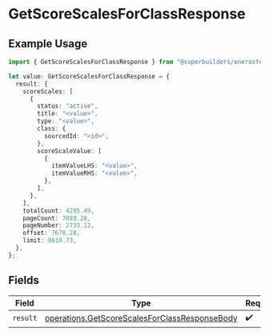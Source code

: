 # GetScoreScalesForClassResponse

## Example Usage

```typescript
import { GetScoreScalesForClassResponse } from "@superbuilders/oneroster/models/operations";

let value: GetScoreScalesForClassResponse = {
  result: {
    scoreScales: [
      {
        status: "active",
        title: "<value>",
        type: "<value>",
        class: {
          sourcedId: "<id>",
        },
        scoreScaleValue: [
          {
            itemValueLHS: "<value>",
            itemValueRHS: "<value>",
          },
        ],
      },
    ],
    totalCount: 4295.49,
    pageCount: 7089.28,
    pageNumber: 2733.12,
    offset: 7678.28,
    limit: 9619.73,
  },
};
```

## Fields

| Field                                                                                                          | Type                                                                                                           | Required                                                                                                       | Description                                                                                                    |
| -------------------------------------------------------------------------------------------------------------- | -------------------------------------------------------------------------------------------------------------- | -------------------------------------------------------------------------------------------------------------- | -------------------------------------------------------------------------------------------------------------- |
| `result`                                                                                                       | [operations.GetScoreScalesForClassResponseBody](../../models/operations/getscorescalesforclassresponsebody.md) | :heavy_check_mark:                                                                                             | N/A                                                                                                            |